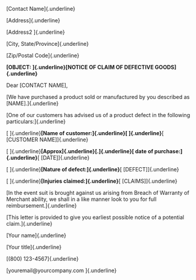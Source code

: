 [Contact Name]{.underline}

[Address]{.underline}

[Address2 ]{.underline}

[City, State/Province]{.underline}

[Zip/Postal Code]{.underline}

**[OBJECT: ]{.underline}[NOTICE OF CLAIM OF DEFECTIVE
GOODS]{.underline}**

Dear \[CONTACT NAME\],

[We have purchased a product sold or manufactured by you described as
\[NAME\].]{.underline}

[One of our customers has advised us of a product defect in the
following particulars:]{.underline}

[ ]{.underline}**[Name of customer:]{.underline}[ ]{.underline}**[
\[CUSTOMER NAME\]]{.underline}

[ ]{.underline}**[Approx]{.underline}[.]{.underline}[ date of
purchase:]{.underline}**[ \[DATE\]]{.underline}

[ ]{.underline}**[Nature of defect:]{.underline}**[
\[DEFECT\]]{.underline}

[ ]{.underline}**[Injuries claimed:]{.underline}**[
\[CLAIMS\]]{.underline}

[In the event suit is brought against us arising from Breach of Warranty
of Merchant ability, we shall in a like manner look to you for full
reimbursement.]{.underline}

[This letter is provided to give you earliest possible notice of a
potential claim.]{.underline}

[Your name]{.underline}

[Your title]{.underline}

[(800) 123-4567]{.underline}

[youremail\@yourcompany.com ]{.underline}
